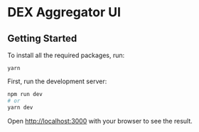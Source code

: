 # DEX Aggregator UI

## Getting Started

To install all the required packages, run:

```shell
yarn
```

First, run the development server:

```bash
npm run dev
# or
yarn dev
```

Open [http://localhost:3000](http://localhost:3000) with your browser to see the result.
